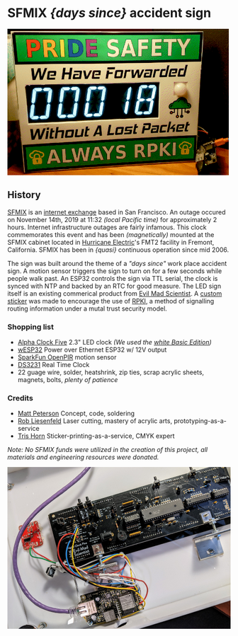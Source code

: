 # SFMIX _{days since}_ accident sign

![](images/sfmix_accident_sign_animated.gif )

## History
[SFMIX](https://sfmix.org/) is an [internet exchange](https://www.euro-ix.net/en/forixps/) based in San Francisco. An outage occured on November 14th, 2019 at 11:32 _(local Pacific time)_ for approximately 2 hours. Internet infrastructure outages are fairly infamous. This clock commemorates this event and has been _(magnetically)_ mounted at the SFMIX cabinet located in [Hurricane Electric](https://he.net/colocation.html)'s FMT2 facility in Fremont, California. SFMIX has been in _{quasi}_ continuous operation since mid 2006.

The sign was built around the theme of a _"days since"_ work place accident sign. A motion sensor triggers the sign to turn on for a few seconds while people walk past. An ESP32 controls the sign via TTL serial, the clock is synced with NTP and backed by an RTC for good measure. The LED sign itself is an existing commerical product from [Evil Mad Scientist](https://www.evilmadscientist.com/). A [custom sticker](images/sfmix_accident_sign_sticker.pdf) was made to encourage the use of [RPKI](https://www.arin.net/resources/manage/rpki/), a method of signalling routing information under a mutal trust security model. 

### Shopping list
* [Alpha Clock Five](https://wiki.evilmadscientist.com/Alpha_Clock_Five) 2.3" LED clock _(We used the [white Basic Edition](https://shop.evilmadscientist.com/productsmenu/tinykitlist/613))_
* [wESP32](https://wesp32.com/) Power over Ethernet ESP32 w/ 12V output
* [SparkFun OpenPIR](https://www.sparkfun.com/products/13968) motion sensor
* [DS3231](https://www.jameco.com/z/277258VP-Major-Brands-IC-DS3231-Real-Time-Clock-DS3231-Module-Breakout-Board-with-Super-Capacitor_2217625.html) Real Time Clock
* 22 guage wire, solder, heatshrink, zip ties, scrap acrylic sheets, magnets, bolts, _plenty of patience_

### Credits
* [Matt Peterson](https://github.com/dorkmatt) Concept, code, soldering
* [Rob Liesenfeld](https://github.com/xunil) Laser cutting, mastery of acrylic arts, prototyping-as-a-service
* [Tris Horn](https://tris.net/) Sticker-printing-as-a-service, CMYK expert

_Note: No SFMIX funds were utilized in the creation of this project, all materials and engineering resources were donated._

![](/images/sfmix_accident_sign_rear.jpg)

